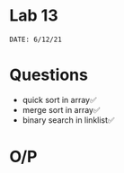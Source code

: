 # Lab 13

`DATE: 6/12/21`

# Questions
* quick sort in array✅
* merge sort in array✅
* binary search in linklist✅

# O/P
![]()
![]()
![]()
